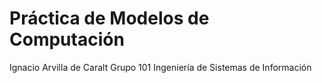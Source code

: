 # Práctica de Modelos de Computación
Ignacio Arvilla de Caralt
Grupo 101
Ingeniería de Sistemas de Información
